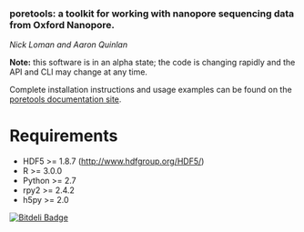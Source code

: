 ### poretools: a toolkit for working with nanopore sequencing data from Oxford Nanopore.

*Nick Loman and Aaron Quinlan*

**Note:** this software is in an alpha state; the code is changing rapidly and the API and CLI may change at any time.

Complete installation instructions and usage examples can be found on the [poretools documentation site](http://poretools.readthedocs.org).

Requirements
===================
- HDF5 >= 1.8.7 (http://www.hdfgroup.org/HDF5/)
- R >= 3.0.0
- Python >= 2.7
- rpy2 >= 2.4.2
- h5py >= 2.0






[![Bitdeli Badge](https://d2weczhvl823v0.cloudfront.net/arq5x/poretools/trend.png)](https://bitdeli.com/free "Bitdeli Badge")

